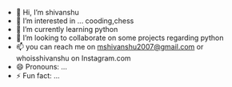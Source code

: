 - 👋 Hi, I’m shivanshu
- 👀 I’m interested in ... cooding,chess
- 🌱 I’m currently learning python
- 💞️ I’m looking to collaborate on some projects regarding python
- 📫 you can reach me on mshivanshu2007@gmail.com or whoisshivanshu on Instagram.com 
- 😄 Pronouns: ...
- ⚡ Fun fact: ...

<!---
Whoisshivanshu0/Whoisshivanshu0 is a ✨ special ✨ repository because its `README.md` (this file) appears on your GitHub profile.
You can click the Preview link to take a look at your changes.
--->
